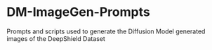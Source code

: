 # DM-ImageGen-Prompts
Prompts and scripts used to generate the Diffusion Model generated images of the DeepShield Dataset
